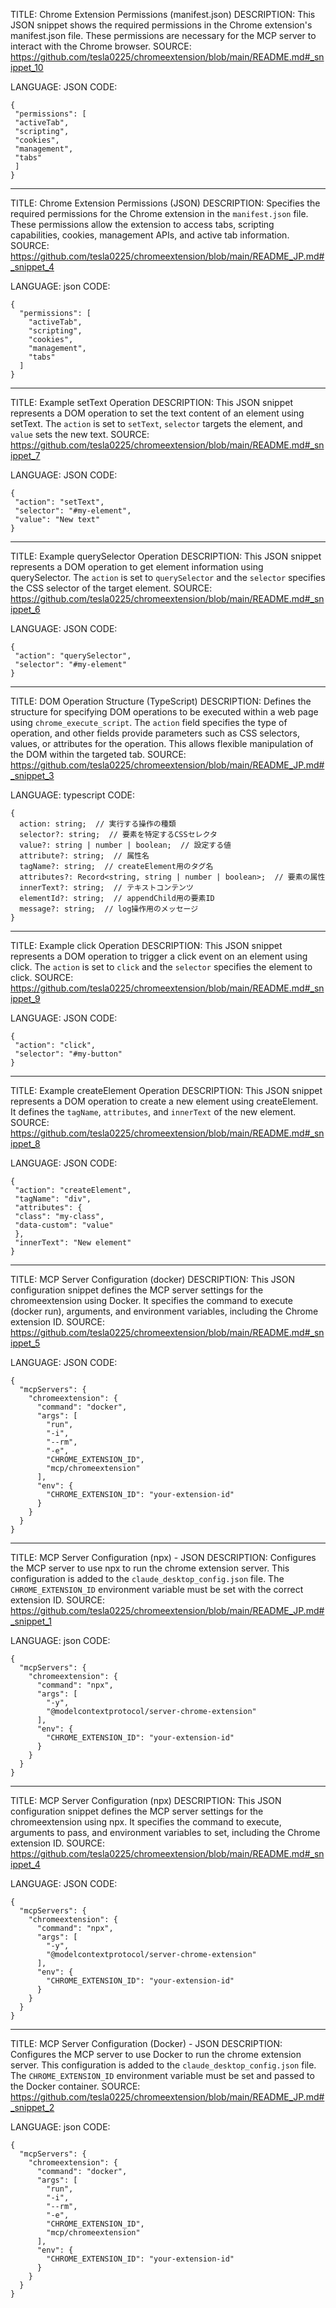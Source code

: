 TITLE: Chrome Extension Permissions (manifest.json)
DESCRIPTION: This JSON snippet shows the required permissions in the Chrome extension's manifest.json file. These permissions are necessary for the MCP server to interact with the Chrome browser.
SOURCE: https://github.com/tesla0225/chromeextension/blob/main/README.md#_snippet_10

LANGUAGE: JSON
CODE:

```
{
 "permissions": [
 "activeTab",
 "scripting",
 "cookies",
 "management",
 "tabs"
 ]
}
```

---

TITLE: Chrome Extension Permissions (JSON)
DESCRIPTION: Specifies the required permissions for the Chrome extension in the `manifest.json` file. These permissions allow the extension to access tabs, scripting capabilities, cookies, management APIs, and active tab information.
SOURCE: https://github.com/tesla0225/chromeextension/blob/main/README_JP.md#_snippet_4

LANGUAGE: json
CODE:

```
{
  "permissions": [
    "activeTab",
    "scripting",
    "cookies",
    "management",
    "tabs"
  ]
}
```

---

TITLE: Example setText Operation
DESCRIPTION: This JSON snippet represents a DOM operation to set the text content of an element using setText. The `action` is set to `setText`, `selector` targets the element, and `value` sets the new text.
SOURCE: https://github.com/tesla0225/chromeextension/blob/main/README.md#_snippet_7

LANGUAGE: JSON
CODE:

```
{
 "action": "setText",
 "selector": "#my-element",
 "value": "New text"
}
```

---

TITLE: Example querySelector Operation
DESCRIPTION: This JSON snippet represents a DOM operation to get element information using querySelector. The `action` is set to `querySelector` and the `selector` specifies the CSS selector of the target element.
SOURCE: https://github.com/tesla0225/chromeextension/blob/main/README.md#_snippet_6

LANGUAGE: JSON
CODE:

```
{
 "action": "querySelector",
 "selector": "#my-element"
}
```

---

TITLE: DOM Operation Structure (TypeScript)
DESCRIPTION: Defines the structure for specifying DOM operations to be executed within a web page using `chrome_execute_script`. The `action` field specifies the type of operation, and other fields provide parameters such as CSS selectors, values, or attributes for the operation. This allows flexible manipulation of the DOM within the targeted tab.
SOURCE: https://github.com/tesla0225/chromeextension/blob/main/README_JP.md#_snippet_3

LANGUAGE: typescript
CODE:

```
{
  action: string;  // 実行する操作の種類
  selector?: string;  // 要素を特定するCSSセレクタ
  value?: string | number | boolean;  // 設定する値
  attribute?: string;  // 属性名
  tagName?: string;  // createElement用のタグ名
  attributes?: Record<string, string | number | boolean>;  // 要素の属性
  innerText?: string;  // テキストコンテンツ
  elementId?: string;  // appendChild用の要素ID
  message?: string;  // log操作用のメッセージ
}
```

---

TITLE: Example click Operation
DESCRIPTION: This JSON snippet represents a DOM operation to trigger a click event on an element using click. The `action` is set to `click` and the `selector` specifies the element to click.
SOURCE: https://github.com/tesla0225/chromeextension/blob/main/README.md#_snippet_9

LANGUAGE: JSON
CODE:

```
{
 "action": "click",
 "selector": "#my-button"
}
```

---

TITLE: Example createElement Operation
DESCRIPTION: This JSON snippet represents a DOM operation to create a new element using createElement. It defines the `tagName`, `attributes`, and `innerText` of the new element.
SOURCE: https://github.com/tesla0225/chromeextension/blob/main/README.md#_snippet_8

LANGUAGE: JSON
CODE:

```
{
 "action": "createElement",
 "tagName": "div",
 "attributes": {
 "class": "my-class",
 "data-custom": "value"
 },
 "innerText": "New element"
}
```

---

TITLE: MCP Server Configuration (docker)
DESCRIPTION: This JSON configuration snippet defines the MCP server settings for the chromeextension using Docker. It specifies the command to execute (docker run), arguments, and environment variables, including the Chrome extension ID.
SOURCE: https://github.com/tesla0225/chromeextension/blob/main/README.md#_snippet_5

LANGUAGE: JSON
CODE:

```
{
  "mcpServers": {
    "chromeextension": {
      "command": "docker",
      "args": [
        "run",
        "-i",
        "--rm",
        "-e",
        "CHROME_EXTENSION_ID",
        "mcp/chromeextension"
      ],
      "env": {
        "CHROME_EXTENSION_ID": "your-extension-id"
      }
    }
  }
}
```

---

TITLE: MCP Server Configuration (npx) - JSON
DESCRIPTION: Configures the MCP server to use npx to run the chrome extension server. This configuration is added to the `claude_desktop_config.json` file. The `CHROME_EXTENSION_ID` environment variable must be set with the correct extension ID.
SOURCE: https://github.com/tesla0225/chromeextension/blob/main/README_JP.md#_snippet_1

LANGUAGE: json
CODE:

```
{
  "mcpServers": {
    "chromeextension": {
      "command": "npx",
      "args": [
        "-y",
        "@modelcontextprotocol/server-chrome-extension"
      ],
      "env": {
        "CHROME_EXTENSION_ID": "your-extension-id"
      }
    }
  }
}
```

---

TITLE: MCP Server Configuration (npx)
DESCRIPTION: This JSON configuration snippet defines the MCP server settings for the chromeextension using npx. It specifies the command to execute, arguments to pass, and environment variables to set, including the Chrome extension ID.
SOURCE: https://github.com/tesla0225/chromeextension/blob/main/README.md#_snippet_4

LANGUAGE: JSON
CODE:

```
{
  "mcpServers": {
    "chromeextension": {
      "command": "npx",
      "args": [
        "-y",
        "@modelcontextprotocol/server-chrome-extension"
      ],
      "env": {
        "CHROME_EXTENSION_ID": "your-extension-id"
      }
    }
  }
}
```

---

TITLE: MCP Server Configuration (Docker) - JSON
DESCRIPTION: Configures the MCP server to use Docker to run the chrome extension server. This configuration is added to the `claude_desktop_config.json` file. The `CHROME_EXTENSION_ID` environment variable must be set and passed to the Docker container.
SOURCE: https://github.com/tesla0225/chromeextension/blob/main/README_JP.md#_snippet_2

LANGUAGE: json
CODE:

```
{
  "mcpServers": {
    "chromeextension": {
      "command": "docker",
      "args": [
        "run",
        "-i",
        "--rm",
        "-e",
        "CHROME_EXTENSION_ID",
        "mcp/chromeextension"
      ],
      "env": {
        "CHROME_EXTENSION_ID": "your-extension-id"
      }
    }
  }
}
```
